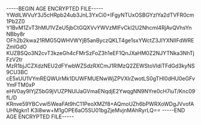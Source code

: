 -----BEGIN AGE ENCRYPTED FILE-----
YWdlLWVuY3J5cHRpb24ub3JnL3YxCi0+IFgyNTUxOSBGYzlYa2dTVFR0cm1Pb2Z0
Y1BvM1ZvT3hMU1VZeU5jbCtGQXVvYWVzMlFvCkl2U2Nhcml4RjAvQVhsYnNBby8r
OFh2b2kwa21RMG5QWHVWYjB5anByczQKLT4ge1sxYWctZ3JlYXNlIFdWREZmIGdO
KUZBSQo3N2cvT3kzeGh4cFMrSzFoZ3h1eEF1QnJXaHM0Z2NJYTNka3NhTjFzV2tr
MzR1bjJCZXdzNEU2dFYwbWZSdzRXCmJ1RlMzQ2ZEWStoVldiTFdGd3kyNS9CU3BC
cE5xUU1VYmREQWUrMk1DUWFMUENwWjZPVXlrZwotLS0gTHI0dHU0eGFvYmFTM0xP
eHV0ay9IYjZ5bG9jVUZPNUlJaGVmaENqdjE2YwqgNN9NYre0cH7iuT/Knc09fL/D
KRnve59YBCvwl5WeaFAt9hC11PeoXMZf8+AQmoUZh6bPWRXoWDgJVvofAUHNgkn1
K3i8ww+M1gOPE6aO5SU01bgZjeMvjnMAhRyrLQ==
-----END AGE ENCRYPTED FILE-----
